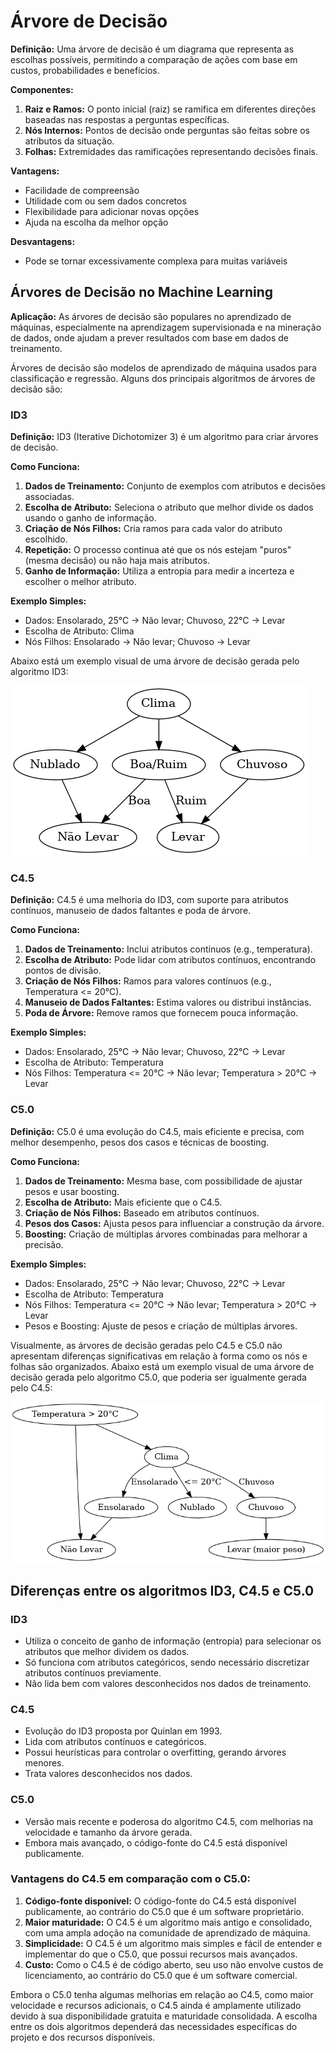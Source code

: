 # Árvore de Decisão

**Definição:** Uma árvore de decisão é um diagrama que representa as escolhas possíveis, permitindo a comparação de ações com base em custos, probabilidades e benefícios.

**Componentes:**
1. **Raiz e Ramos:** O ponto inicial (raiz) se ramifica em diferentes direções baseadas nas respostas a perguntas específicas.
2. **Nós Internos:** Pontos de decisão onde perguntas são feitas sobre os atributos da situação.
3. **Folhas:** Extremidades das ramificações representando decisões finais.

**Vantagens:**
- Facilidade de compreensão
- Utilidade com ou sem dados concretos
- Flexibilidade para adicionar novas opções
- Ajuda na escolha da melhor opção

**Desvantagens:**
- Pode se tornar excessivamente complexa para muitas variáveis

## Árvores de Decisão no Machine Learning

**Aplicação:** As árvores de decisão são populares no aprendizado de máquinas, especialmente na aprendizagem supervisionada e na mineração de dados, onde ajudam a prever resultados com base em dados de treinamento.

Árvores de decisão são modelos de aprendizado de máquina usados para classificação e regressão. Alguns dos principais algoritmos de árvores de decisão são:

### ID3
**Definição:** ID3 (Iterative Dichotomizer 3) é um algoritmo para criar árvores de decisão.

**Como Funciona:**
1. **Dados de Treinamento:** Conjunto de exemplos com atributos e decisões associadas.
2. **Escolha de Atributo:** Seleciona o atributo que melhor divide os dados usando o ganho de informação.
3. **Criação de Nós Filhos:** Cria ramos para cada valor do atributo escolhido.
4. **Repetição:** O processo continua até que os nós estejam "puros" (mesma decisão) ou não haja mais atributos.
5. **Ganho de Informação:** Utiliza a entropia para medir a incerteza e escolher o melhor atributo.

**Exemplo Simples:**
- Dados: Ensolarado, 25°C -> Não levar; Chuvoso, 22°C -> Levar
- Escolha de Atributo: Clima
- Nós Filhos: Ensolarado -> Não levar; Chuvoso -> Levar

Abaixo está um exemplo visual de uma árvore de decisão gerada pelo algoritmo ID3:

![Árvore de Decisão ID3](ID3_tree.png)

### C4.5
**Definição:** C4.5 é uma melhoria do ID3, com suporte para atributos contínuos, manuseio de dados faltantes e poda de árvore.

**Como Funciona:**
1. **Dados de Treinamento:** Inclui atributos contínuos (e.g., temperatura).
2. **Escolha de Atributo:** Pode lidar com atributos contínuos, encontrando pontos de divisão.
3. **Criação de Nós Filhos:** Ramos para valores contínuos (e.g., Temperatura <= 20°C).
4. **Manuseio de Dados Faltantes:** Estima valores ou distribui instâncias.
5. **Poda de Árvore:** Remove ramos que fornecem pouca informação.

**Exemplo Simples:**
- Dados: Ensolarado, 25°C -> Não levar; Chuvoso, 22°C -> Levar
- Escolha de Atributo: Temperatura
- Nós Filhos: Temperatura <= 20°C -> Não levar; Temperatura > 20°C -> Levar

### C5.0
**Definição:** C5.0 é uma evolução do C4.5, mais eficiente e precisa, com melhor desempenho, pesos dos casos e técnicas de boosting.

**Como Funciona:**
1. **Dados de Treinamento:** Mesma base, com possibilidade de ajustar pesos e usar boosting.
2. **Escolha de Atributo:** Mais eficiente que o C4.5.
3. **Criação de Nós Filhos:** Baseado em atributos contínuos.
4. **Pesos dos Casos:** Ajusta pesos para influenciar a construção da árvore.
5. **Boosting:** Criação de múltiplas árvores combinadas para melhorar a precisão.

**Exemplo Simples:**
- Dados: Ensolarado, 25°C -> Não levar; Chuvoso, 22°C -> Levar
- Escolha de Atributo: Temperatura
- Nós Filhos: Temperatura <= 20°C -> Não levar; Temperatura > 20°C -> Levar
- Pesos e Boosting: Ajuste de pesos e criação de múltiplas árvores.

Visualmente, as árvores de decisão geradas pelo C4.5 e C5.0 não apresentam diferenças significativas em relação à forma como os nós e folhas são organizados. Abaixo está um exemplo visual de uma árvore de decisão gerada pelo algoritmo C5.0, que poderia ser igualmente gerada pelo C4.5:

![Árvore de Decisão C5.0](C50_tree.png)

## Diferenças entre os algoritmos ID3, C4.5 e C5.0

### ID3
- Utiliza o conceito de ganho de informação (entropia) para selecionar os atributos que melhor dividem os dados.
- Só funciona com atributos categóricos, sendo necessário discretizar atributos contínuos previamente.
- Não lida bem com valores desconhecidos nos dados de treinamento.

### C4.5
- Evolução do ID3 proposta por Quinlan em 1993.
- Lida com atributos contínuos e categóricos.
- Possui heurísticas para controlar o overfitting, gerando árvores menores.
- Trata valores desconhecidos nos dados.

### C5.0
- Versão mais recente e poderosa do algoritmo C4.5, com melhorias na velocidade e tamanho da árvore gerada.
- Embora mais avançado, o código-fonte do C4.5 está disponível publicamente.

### Vantagens do C4.5 em comparação com o C5.0:
1. **Código-fonte disponível:** O código-fonte do C4.5 está disponível publicamente, ao contrário do C5.0 que é um software proprietário.
2. **Maior maturidade:** O C4.5 é um algoritmo mais antigo e consolidado, com uma ampla adoção na comunidade de aprendizado de máquina.
3. **Simplicidade:** O C4.5 é um algoritmo mais simples e fácil de entender e implementar do que o C5.0, que possui recursos mais avançados.
4. **Custo:** Como o C4.5 é de código aberto, seu uso não envolve custos de licenciamento, ao contrário do C5.0 que é um software comercial.

Embora o C5.0 tenha algumas melhorias em relação ao C4.5, como maior velocidade e recursos adicionais, o C4.5 ainda é amplamente utilizado devido à sua disponibilidade gratuita e maturidade consolidada. A escolha entre os dois algoritmos dependerá das necessidades específicas do projeto e dos recursos disponíveis.

